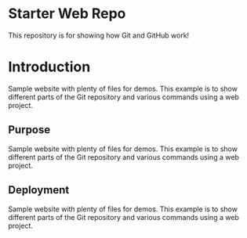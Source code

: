 # Starter Web Repo

This repository is for showing how Git and GitHub work!

# Introduction

Sample website with plenty of files for demos.
This example is to show different parts of the Git repository and various commands using a web project.

## Purpose

Sample website with plenty of files for demos.
This example is to show different parts of the Git repository and various commands using a web project.


## Deployment

Sample website with plenty of files for demos.
This example is to show different parts of the Git repository and various commands using a web project.